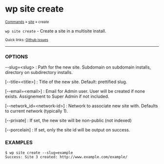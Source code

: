 # wp site create

<small>[Commands](/commands/) &raquo; [site](/commands/site/) &raquo; create</small>

`wp site create` - Create a site in a multisite install.

<small>Quick links: <a href="https://github.com/wp-cli/wp-cli/issues?q=is%3Aopen+label%3Acommand%3Asite-create+sort%3Aupdated-desc">Github issues</a></small>

<hr />

### OPTIONS

\--slug=&lt;slug&gt;
: Path for the new site. Subdomain on subdomain installs, directory on subdirectory installs.

[\--title=&lt;title&gt;]
: Title of the new site. Default: prettified slug.

[\--email=&lt;email&gt;]
: Email for Admin user. User will be created if none exists. Assignement to Super Admin if not included.

[\--network_id=&lt;network-id&gt;]
: Network to associate new site with. Defaults to current network (typically 1).

[\--private]
: If set, the new site will be non-public (not indexed)

[\--porcelain]
: If set, only the site id will be output on success.

### EXAMPLES

    $ wp site create --slug=example
    Success: Site 3 created: http://www.example.com/example/



